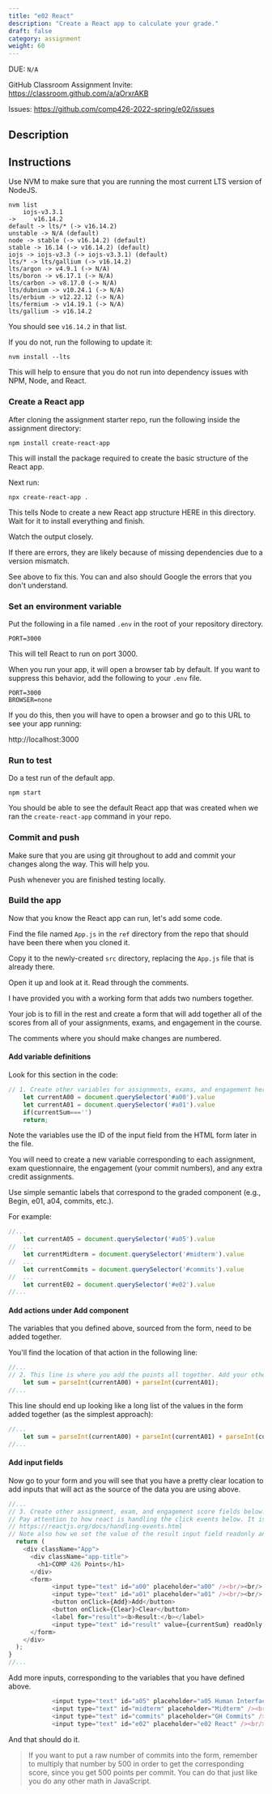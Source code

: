 ```yaml
---
title: "e02 React"
description: "Create a React app to calculate your grade."
draft: false
category: assignment
weight: 60
---
```


DUE: `N/A`

GitHub Classroom Assignment Invite: https://classroom.github.com/a/aOrxrAKB

Issues: https://github.com/comp426-2022-spring/e02/issues

## Description

## Instructions

Use NVM to make sure that you are running the most current LTS version of NodeJS.

```
nvm list
    iojs-v3.3.1
->     v16.14.2
default -> lts/* (-> v16.14.2)
unstable -> N/A (default)
node -> stable (-> v16.14.2) (default)
stable -> 16.14 (-> v16.14.2) (default)
iojs -> iojs-v3.3 (-> iojs-v3.3.1) (default)
lts/* -> lts/gallium (-> v16.14.2)
lts/argon -> v4.9.1 (-> N/A)
lts/boron -> v6.17.1 (-> N/A)
lts/carbon -> v8.17.0 (-> N/A)
lts/dubnium -> v10.24.1 (-> N/A)
lts/erbium -> v12.22.12 (-> N/A)
lts/fermium -> v14.19.1 (-> N/A)
lts/gallium -> v16.14.2
```

You should see `v16.14.2` in that list. 

If you do not, run the following to update it:

```
nvm install --lts
```

This will help to ensure that you do not run into dependency issues with NPM, Node, and React.

### Create a React app

After cloning the assignment starter repo, run the following inside the assignment directory:

```
npm install create-react-app
```

This will install the package required to create the basic structure of the React app.

Next run:

```
npx create-react-app .
```

This tells Node to create a new React app structure HERE in this directory.
Wait for it to install everything and finish.

Watch the output closely.

If there are errors, they are likely because of missing dependencies due to a version mismatch.

See above to fix this.
You can and also should Google the errors that you don't understand.

### Set an environment variable

Put the following in a file named `.env` in the root of your repository directory.

```.env
PORT=3000
```

This will tell React to run on port 3000.

When you run your app, it will open a browser tab by default.
If you want to suppress this behavior, add the following to your `.env` file.

```.env
PORT=3000
BROWSER=none
```

If you do this, then you will have to open a browser and go to this URL to see your app running:

http://localhost:3000

### Run to test

Do a test run of the default app.

```
npm start
```

You should be able to see the default React app that was created when we ran the `create-react-app` command in your repo. 

### Commit and push

Make sure that you are using git throughout to add and commit your changes along the way.
This will help you.

Push whenever you are finished testing locally.

### Build the app

Now that you know the React app can run, let's add some code.

Find the file named `App.js` in the `ref` directory from the repo that should have been there when you cloned it.

Copy it to the newly-created `src` directory, replacing the `App.js` file that is already there.

Open it up and look at it.
Read through the comments.

I have provided you with a working form that adds two numbers together.

Your job is to fill in the rest and create a form that will add together all of the scores from all of your assignments, exams, and engagement in the course.

The comments where you should make changes are numbered.

#### Add variable definitions

Look for this section in the code:

```App.js
// 1. Create other variables for assignments, exams, and engagement here
    let currentA00 = document.querySelector('#a00').value
    let currentA01 = document.querySelector('#a01').value
    if(currentSum==='')
    return;
```

Note the variables use the ID of the input field from the HTML form later in the file.

You will need to create a new variable corresponding to each assignment, exam questionnaire, the engagement (your commit numbers), and any extra credit assignments.

Use simple semantic labels that correspond to the graded component (e.g., Begin, e01, a04, commits, etc.).

For example:

```App.js
//...
	let currentA05 = document.querySelector('#a05').value
//	...
	let currentMidterm = document.querySelector('#midterm').value
//	...
	let currentCommits = document.querySelector('#commits').value
//	...
	let currentE02 = document.querySelector('#e02').value
//...
```

#### Add actions under Add component

The variables that you defined above, sourced from the form, need to be added together.

You'll find the location of that action in the following line:

```App.js
//...
// 2. This line is where you add the points all together. Add your other variable references here. Make sure that they match what is above and what is below in the HTML form
    let sum = parseInt(currentA00) + parseInt(currentA01);
//...
```

This line should end up looking like a long list of the values in the form added together (as the simplest approach):

```App.js
//...
	let sum = parseInt(currentA00) + parseInt(currentA01) + parseInt(currentA05) + parseInt(currentMidterm) + parseInt(currentCommits) + parseInt(currentE02) + ... ;
//...
```

#### Add input fields

Now go to your form and you will see that you have a pretty clear location to add inputs that will act as the source of the data you are using above.

```App.js
//...
// 3. Create other assignment, exam, and engagement score fields below. Make sure the ID matches what is above.
// Pay attention to how react is handling the click events below. It is different than in a standard HTML form, but uses a similar logic. 
// https://reactjs.org/docs/handling-events.html
// Note also how we set the value of the result input field readonly and display currentSum, whether it is cleared or updated with current numbers in the form.
  return (
    <div className="App">
      <div className="app-title">
        <h1>COMP 426 Points</h1>
      </div>
      <form>
            <input type="text" id="a00" placeholder="a00" /><br/><br/>
            <input type="text" id="a01" placeholder="a01" /><br/><br/>
            <button onClick={Add}>Add</button>
            <button onClick={Clear}>Clear</button>
            <label for="result"><b>Result:</b></label>
            <input type="text" id="result" value={currentSum} readOnly />
      </form>
    </div>
  );
}
//...
```

Add more inputs, corresponding to the variables that you have defined above.

```App.js
            <input type="text" id="a05" placeholder="a05 Human Interface" /><br/><br/>
            <input type="text" id="midterm" placeholder="Midterm" /><br/><br/>
            <input type="text" id="commits" placeholder="GH Commits" /><br/><br/>
            <input type="text" id="e02" placeholder="e02 React" /><br/><br/>
```

And that should do it.

> If you want to put a raw number of commits into the form, remember to multiply that number by 500 in order to get the corresponding score, since you get 500 points per commit.
> You can do that just like you do any other math in JavaScript.
